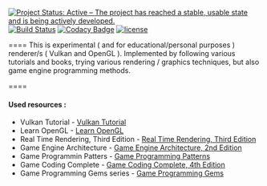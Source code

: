 [![Project Status: Active – The project has reached a stable, usable state and is being actively developed.](http://www.repostatus.org/badges/latest/active.svg)](http://www.repostatus.org/#active)
[![Build Status](https://travis-ci.com/stelro/cpp-boilerplate.svg?branch=master)](https://travis-ci.org/stelro/cpp-boilerplate)
[![Codacy Badge](https://api.codacy.com/project/badge/Grade/bf7a73f977ab49a7845f0a4a1ff5a3fb)](https://app.codacy.com/app/stelro/cpp-boilerplate?utm_source=github.com&utm_medium=referral&utm_content=stelro/cpp-boilerplate&utm_campaign=Badge_Grade_Dashboard)
[![license](https://img.shields.io/badge/license-Unlicense-blue.svg)](https://github.com/stelro/cpp-boilerplate/blob/master/LICENSE)

====
This is experimental ( and for educational/personal purposes ) renderer/s ( Vulkan and OpenGL ).
Implemented by following various tutorials and books, trying various rendering / graphics
techniques, but also game engine programming methods.

====
#### Used resources :
* Vulkan Tutorial - [Vulkan Tutorial](https://vulkan-tutorial.com)
* Learn OpenGL - [Learn OpenGL](https://learnopengl.com)
* Real Time Rendering, Third Edition - [Real Time Rendering, Third
Edition](https://www.amazon.com/Real-Time-Rendering-Third-Tomas-Akenine-Moller/dp/1568814240/ref=sr_1_3?crid=1KT5YVH2V1RVJ&keywords=real+time+rendering&qid=1562078449&s=gateway&sprefix=real+time+re%2Caps%2C252&sr=8-3)
* Game Engine Architecture - [Game Engine Architecture, 2nd
Edition](https://www.amazon.com/Game-Engine-Architecture-Jason-Gregory/dp/1466560010/ref=sr_1_3?crid=1J8DIVXYQGPQL&keywords=game+engine+architecture&qid=1562078492&s=gateway&sprefix=game+engine%2Caps%2C315&sr=8-3)
* Game Programmin Patters - [Game Programming
Patterns](https://www.amazon.com/Game-Programming-Patterns-Robert-Nystrom/dp/0990582906/ref=sr_1_4?crid=1J8DIVXYQGPQL&keywords=game+engine+architecture&qid=1562078525&s=gateway&sprefix=game+engine%2Caps%2C315&sr=8-4)
* Game Coding Complete - [Game Coding Complete, 4th
Edition](https://www.amazon.com/Game-Coding-Complete-Fourth-McShaffry/dp/1133776574/ref=sr_1_3?keywords=game+code+complete&qid=1562078578&s=gateway&sr=8-3)
* Game Programming Gems series - [Game Programming Gems](http://www.satori.org/game-programming-gems/)

